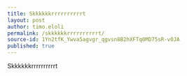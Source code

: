 ```yaml
---
title: Skkkkkkrrrrrrrrrrt
layout: post
author: timo.eloli
permalink: /skkkkkkrrrrrrrrrrt/
source-id: 1Yn2tfK_Ywva5agvgr_qgvsn8B2hXFTq0MD75sR-v0JA
published: true
---
```

Skkkkkkrrrrrrrrrrt

